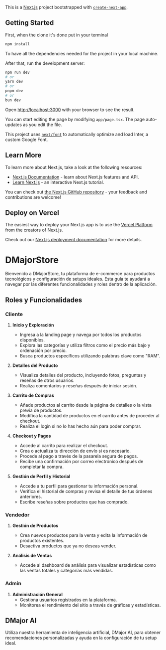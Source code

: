 This is a [Next.js](https://nextjs.org/) project bootstrapped with [`create-next-app`](https://github.com/vercel/next.js/tree/canary/packages/create-next-app).

## Getting Started

First, when the clone it's done put in your terminal 

```bash
npm install
```
To have all the dependencies needed for the project in your local machine. 

After that, run the development server:

```bash
npm run dev
# or
yarn dev
# or
pnpm dev
# or
bun dev
```

Open [http://localhost:3000](http://localhost:3000) with your browser to see the result.

You can start editing the page by modifying `app/page.tsx`. The page auto-updates as you edit the file.

This project uses [`next/font`](https://nextjs.org/docs/basic-features/font-optimization) to automatically optimize and load Inter, a custom Google Font.

## Learn More

To learn more about Next.js, take a look at the following resources:

- [Next.js Documentation](https://nextjs.org/docs) - learn about Next.js features and API.
- [Learn Next.js](https://nextjs.org/learn) - an interactive Next.js tutorial.

You can check out [the Next.js GitHub repository](https://github.com/vercel/next.js/) - your feedback and contributions are welcome!

## Deploy on Vercel

The easiest way to deploy your Next.js app is to use the [Vercel Platform](https://vercel.com/new?utm_medium=default-template&filter=next.js&utm_source=create-next-app&utm_campaign=create-next-app-readme) from the creators of Next.js.

Check out our [Next.js deployment documentation](https://nextjs.org/docs/deployment) for more details.

# DMajorStore

Bienvenido a DMajorStore, tu plataforma de e-commerce para productos tecnológicos y configuración de setups ideales. Esta guía te ayudará a navegar por las diferentes funcionalidades y roles dentro de la aplicación.

## Roles y Funcionalidades

### Cliente

1. **Inicio y Exploración**
   - Ingresa a la landing page y navega por todos los productos disponibles.
   - Explora las categorías y utiliza filtros como el precio más bajo y ordenación por precio.
   - Busca productos específicos utilizando palabras clave como "RAM".

2. **Detalles del Producto**
   - Visualiza detalles del producto, incluyendo fotos, preguntas y reseñas de otros usuarios.
   - Realiza comentarios y reseñas después de iniciar sesión.

3. **Carrito de Compras**
   - Añade productos al carrito desde la página de detalles o la vista previa de productos.
   - Modifica la cantidad de productos en el carrito antes de proceder al checkout.
   - Realiza el login si no lo has hecho aún para poder comprar.

4. **Checkout y Pagos**
   - Accede al carrito para realizar el checkout.
   - Crea o actualiza tu dirección de envío si es necesario.
   - Procede al pago a través de la pasarela segura de pagos.
   - Recibe una confirmación por correo electrónico después de completar la compra.

5. **Gestión de Perfil y Historial**
   - Accede a tu perfil para gestionar tu información personal.
   - Verifica el historial de compras y revisa el detalle de tus órdenes anteriores.
   - Escribe reseñas sobre productos que has comprado.

### Vendedor

1. **Gestión de Productos**
   - Crea nuevos productos para la venta y edita la información de productos existentes.
   - Desactiva productos que ya no deseas vender.

2. **Análisis de Ventas**
   - Accede al dashboard de análisis para visualizar estadísticas como las ventas totales y categorías más vendidas.

### Admin

1. **Administración General**
   - Gestiona usuarios registrados en la plataforma.
   - Monitorea el rendimiento del sitio a través de gráficas y estadísticas.

## DMajor AI

Utiliza nuestra herramienta de inteligencia artificial, DMajor AI, para obtener recomendaciones personalizadas y ayuda en la configuración de tu setup ideal.
